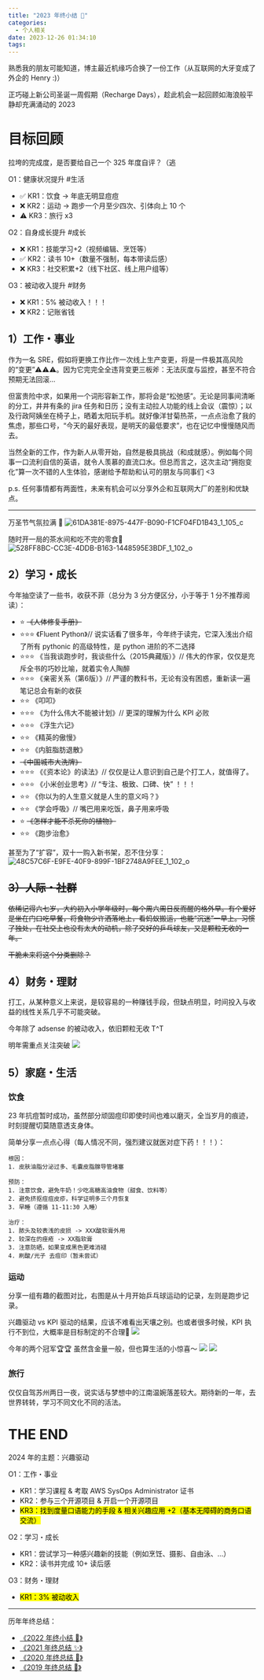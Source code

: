 ```yaml
---
title: "2023 年终小结 🎄"
categories:
  - 个人相关
date: 2023-12-26 01:34:10
tags:
---
```


熟悉我的朋友可能知道，博主最近机缘巧合换了一份工作（从互联网的大牙变成了外企的 Henry :)）

正巧碰上新公司圣诞一周假期（Recharge Days），趁此机会一起回顾如海浪般平静却充满涌动的 2023

<!--more-->

# 目标回顾
拉垮的完成度，是否要给自己一个 325 年度自评？（逃

O1：健康状况提升 #生活
- ✅ KR1：饮食 -> 年底无明显痘痘
- ❌ KR2：运动 -> 跑步一个月至少四次、引体向上 10 个 
- ⚠️ KR3：旅行 x3

O2：自身成长提升 #成长
- ❌ KR1：技能学习+2（视频编辑、烹饪等）
- ✅ KR2：读书 10+（数量不强制，每本带读后感）
- ❌ KR3：社交积累+2（线下社区、线上用户组等）

O3：被动收入提升 #财务
- ❌ KR1：5% 被动收入！！！
- ❌ KR2：记账省钱 

## 1）工作・事业
作为一名 SRE，假如将更换工作比作一次线上生产变更，将是一件极其高风险的“变更”⚠️⚠️⚠️。因为它完完全全违背变更三板斧：无法灰度与监控，甚至不符合预期无法回滚...

但富贵险中求，如果用一个词形容新工作，那将会是“松弛感”。无论是同事间清晰的分工，井井有条的 jira 任务和日历；没有主动拉人功能的线上会议（震惊）；以及行政阿姨坐在椅子上，晒着太阳玩手机。就好像洋甘菊热茶，一点点治愈了我的焦虑，那些口号，“今天的最好表现，是明天的最低要求”，也在记忆中慢慢随风而去。

当然全新的工作，作为新人从零开始，自然是极具挑战（和成就感）。例如每个同事一口流利自信的英语，就令人羡慕的直流口水。但总而言之，这次主动“拥抱变化”算一次不错的人生体验，感谢给予帮助和认可的朋友与同事们 <3

p.s. 任何事情都有两面性，未来有机会可以分享外企和互联网大厂的差别和优缺点。

---

万圣节气氛拉满 🎃
![61DA381E-8975-447F-B090-F1CF04FD1B43_1_105_c](../images/blog/2021-09-04-jvm-note/61DA381E-8975-447F-B090-F1CF04FD1B43_1_105_c.jpeg)

随时开一局的茶水间和吃不完的零食🏓
![528FF8BC-CC3E-4DDB-B163-1448595E3BDF_1_102_o](../images/blog/2021-09-04-jvm-note/528FF8BC-CC3E-4DDB-B163-1448595E3BDF_1_102_o.jpeg)


## 2）学习・成长
今年抽空读了一些书，收获不菲（总分为 3 分方便区分，小于等于 1 分不推荐阅读）：
- ⭐️ ~~《人体修复手册》~~
- ⭐️⭐️⭐️ 《Fluent Python》// 说实话看了很多年，今年终于读完，它深入浅出介绍了所有 pythonic 的高级特性，是 python 进阶的不二选择
- ⭐️⭐️⭐️ 《当我谈跑步时，我谈些什么（2015典藏版）》// 伟大的作家，仅仅是充斥全书的巧妙比喻，就着实令人陶醉
- ⭐️⭐️⭐️ 《亲密关系（第6版）》// 严谨的教科书，无论有没有困惑，重新读一遍笔记总会有新的收获
- ⭐️⭐️ 《叩叩》
- ⭐️⭐️⭐️ 《为什么伟大不能被计划》// 更深的理解为什么 KPI 必败
- ⭐️⭐️⭐️ 《浮生六记》
- ⭐️⭐️ 《精英的傲慢》
- ⭐️⭐️ 《内脏脂肪退散》
- ~~《中国城市大洗牌》~~
- ⭐️⭐️⭐️ 《《资本论》的读法》// 仅仅是让人意识到自己是个打工人，就值得了。
- ⭐️⭐️⭐️ 《小米创业思考》// “专注、极致、口碑、快” ！！！
- ⭐️⭐️ 《你以为的人生意义就是人生的意义吗？》
- ⭐️⭐️ 《学会呼吸》// 嘴巴用来吃饭，鼻子用来呼吸
- ⭐️ ~~《怎样才能不杀死你的植物》~~
- ⭐️⭐️ 《跑步治愈》

甚至为了“扩容”，双十一购入新书架，忍不住分享：
![48C57C6F-E9FE-40F9-899F-1BF2748A9FEE_1_102_o](../images/blog/2021-09-04-jvm-note/48C57C6F-E9FE-40F9-899F-1BF2748A9FEE_1_102_o.jpeg)

## ~~3）人际・社群~~
~~依稀记得六七岁，大约初入小学年级时，每个周六周日反而醒的格外早。有个爱好是坐在门口吃早餐，将食物少许洒落地上，看蚂蚁搬运，也能“沉迷”一早上。习惯了独处，在社交上也没有太大的动机，除了交好的乒乓球友，又是颗粒无收的一年。~~

~~干脆未来将这个分类删除？~~

## 4）财务・理财
打工，从某种意义上来说，是较容易的一种赚钱手段，但缺点明显，时间投入与收益的线性关系几乎不可能突破。

今年除了 adsense 的被动收入，依旧颗粒无收 T^T 

明年需重点关注突破
![](../images/blog/2021-09-04-jvm-note/17035208300586.jpg)

## 5）家庭・生活

### 饮食
23 年抗痘暂时成功，虽然部分顽固痘印即使时间也难以磨灭，全当岁月的痕迹，时刻提醒切莫随意透支身体。

简单分享一点点心得（每人情况不同，强烈建议就医对症下药！！！）：
```
根因：
1. 皮肤油脂分泌过多、毛囊皮脂腺导管堵塞

预防：
1. 注意饮食，避免牛奶！少吃高糖高油食物（甜食、饮料等）
2. 避免挤抠痘痘皮疹，科学证明多三个月恢复
3. 早睡（遵循 11-11:30 入睡）

治疗：
1. 脓头及较表浅的皮损 -> XXX酸软膏外用
2. 较深在的痤疮 -> XX脂软膏
3. 注意防晒，如果变成黑色更难消褪
4. 刷酸/光子 去痘印（暂未尝试）
```

### 运动
分享一组有趣的截图对比，右图是从十月开始乒乓球运动的记录，左则是跑步记录。

兴趣驱动 vs KPI 驱动的结果，应该不难看出天壤之别。也或者很多时候，KPI 执行不到位，大概率是目标制定的不合理🤔
![](../images/blog/2021-09-04-jvm-note/17035219868069.jpg)

今年的两个冠军🏆🏆 虽然含金量一般，但也算生活的小惊喜～
![](../images/blog/2021-09-04-jvm-note/17035228678549.jpg)
![](../images/blog/2021-09-04-jvm-note/17035229032524.jpg)

### 旅行
仅仅自驾苏州两日一夜，说实话与梦想中的江南温婉落差较大。期待新的一年，去世界转转，学习不同文化不同的活法。

# THE END
2024 年的主题：兴趣驱动

O1：工作・事业
- KR1：学习课程 & 考取 AWS SysOps Administrator 证书
- KR2：参与三个开源项目 & 开启一个开源项目
- <mark>KR3：找到度量口语能力的手段 & 相关兴趣应用 +2（基本无障碍的商务口语交流）</mark>

O2：学习・成长
- KR1：尝试学习一种感兴趣新的技能（例如烹饪、摄影、自由泳、...）
- KR2：读书并完成 10+ 读后感

O3：财务・理财
- <mark>KR1：3% 被动收入</mark>

---

历年年终总结：
- [《2022 年终小结 🐯》](/blog/20230122/2022-summary/)
- [《2021 年终总结 ✨》](/blog/20220101/2021-daya-summary/)
- [《2020 年终总结 🥳》](/blog/20210228/2020-summary/)
- [《2019 年终总结 🎉》](/blog/20200119/2019-summary/)